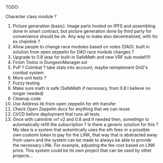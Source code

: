 TODO:

Character class module ?

1. Picture generation (basic). Image parts hosted on IPFS and assembling done in smart contract, but picture generation done by third party for convenience should be ok. Any way to make also decentralized, with for ex chainlink ?
2. Allow people to change race modules based on votes (DAO). built in solution from open zeppelin for DAO race module changes ?
3. Upgrade to 0.8 (esp for built-in SafeMath and new VRF sub model!!!)
4. Finish Todos in DungeonManager.sol
6. PvP ? Colmbat ? take stats into account, maybe reimplement DnD's combat system
7. More unit tests ?
9. Fuzzy testing
11. Make sure math is safe (SafeMath if necessary, from 0.8 I believe no longer needed)
12. Cleanup code
13. Use Address lib from open zeppelin for eth transfer
14. Check Open Zeppelin docs for anything that we can reuse
15. CI/CD before deployment that runs all tests
16. Once with cahinlink vrf v2 and 0.8 and if needed then, somethign to automatically refill the subscription ? Is there a generic solution for this ?
My idea is a system that automtically uses the eth fees or a possible own customt token to pay for the LINK, that way that is abstracted away from users
and the system can be made to always be able to provide the necessary LINk. For example, adjusting the fee cost based on LINK price. This system could be its
own project that can be used by other projects...